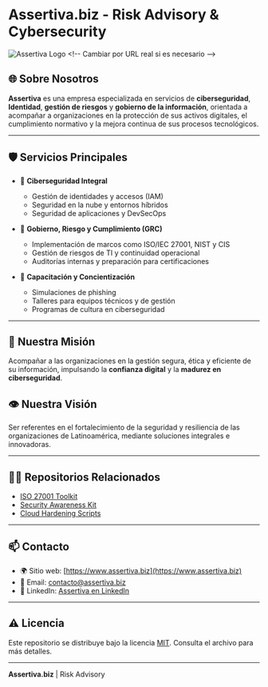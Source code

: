 # Assertiva.biz - Risk Advisory & Cybersecurity

![Assertiva Logo]([[https://www.assertiva.biz/web/image/7269-adc3ed8d/AnyConv.com__Assertiva_web_skd8b4.webp.png](https://www.assertiva.biz/web/image/website/1/logo/Assertiva?unique=49afcc8)](https://www.assertiva.biz)) <!-- Cambiar por URL real si es necesario -->

## 🌐 Sobre Nosotros

**Assertiva** es una empresa especializada en servicios de **ciberseguridad**, **Identidad**, **gestión de riesgos** y **gobierno de la información**, orientada a acompañar a organizaciones en la protección de sus activos digitales, el cumplimiento normativo y la mejora continua de sus procesos tecnológicos.

---

## 🛡️ Servicios Principales

- 🔐 **Ciberseguridad Integral**
  - Gestión de identidades y accesos (IAM)
  - Seguridad en la nube y entornos híbridos
  - Seguridad de aplicaciones y DevSecOps

- 🧭 **Gobierno, Riesgo y Cumplimiento (GRC)**
  - Implementación de marcos como ISO/IEC 27001, NIST y CIS
  - Gestión de riesgos de TI y continuidad operacional
  - Auditorías internas y preparación para certificaciones

- 🧠 **Capacitación y Concientización**
  - Simulaciones de phishing
  - Talleres para equipos técnicos y de gestión
  - Programas de cultura en ciberseguridad

---

## 🚀 Nuestra Misión

Acompañar a las organizaciones en la gestión segura, ética y eficiente de su información, impulsando la **confianza digital** y la **madurez en ciberseguridad**.

## 👁️ Nuestra Visión

Ser referentes en el fortalecimiento de la seguridad y resiliencia de las organizaciones de Latinoamérica, mediante soluciones integrales e innovadoras.

---

## 🧑‍💻 Repositorios Relacionados

- [ISO 27001 Toolkit](https://github.com/asserlabs/iso27001-toolkit)
- [Security Awareness Kit](https://github.com/asserlabs/security-awareness)
- [Cloud Hardening Scripts](https://github.com/asserlabs/cloud-hardening)

---

## 📫 Contacto

- 🌍 Sitio web: [https://www.assertiva.biz](https://www.assertiva.biz)
- 📧 Email: contacto@assertiva.biz
- 💼 LinkedIn: [Assertiva en LinkedIn](https://www.linkedin.com/company/assertiva-s.a./)

---

## ⚠️ Licencia

Este repositorio se distribuye bajo la licencia [MIT](LICENSE). Consulta el archivo para más detalles.

---

**Assertiva.biz** | Risk Advisory
